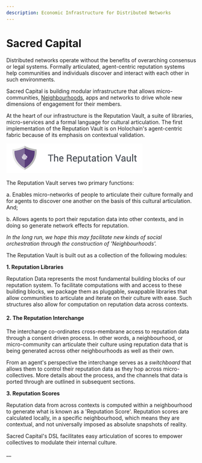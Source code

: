 ```yaml
---
description: Economic Infrastructure for Distributed Networks
---
```


# Sacred Capital

Distributed networks operate without the benefits of overarching consensus or legal systems. Formally articulated, agent-centric reputation systems help communities and individuals discover and interact with each other in such environments. 

Sacred Capital is building modular infrastructure that allows micro-communities, [Neighbourhoods](https://app.gitbook.com/@sacred-capital/s/neighbourhoods), apps and networks to drive whole new dimensions of engagement for their members.

At the heart of our infrastructure is the Reputation Vault, a suite of libraries, micro-services and a formal language for cultural articulation. The first implementation of the Reputation Vault is on Holochain's agent-centric fabric because of its emphasis on contextual validation.

![](.gitbook/assets/rep-vault.png)

The Reputation Vault serves two primary functions: 

a. Enables micro-networks of people to articulate their culture formally and for agents to discover one another on the basis of this cultural articulation. And; 

b. Allows agents to port their reputation data into other contexts, and in doing so generate network effects for reputation. 

_In the long run, we hope this may facilitate new kinds of social orchestration through the construction of 'Neighbourhoods'._ 

The Reputation Vault is built out as a collection of the following modules:

**1. Reputation Libraries**

Reputation Data represents the most fundamental building blocks of our reputation system. To facilitate computations with and access to these building blocks, we package them as pluggable, swappable libraries that allow communities to articulate and iterate on their culture with ease. Such structures also allow for computation on reputation data across contexts. 

#### 2. The Reputation Interchange

The interchange co-ordinates cross-membrane access to reputation data through a consent driven process. In other words, a neighbourhood, or micro-community can articulate their culture using reputation data that is being generated across other neighbourhoods as well as their own. 

From an agent's perspective the interchange serves as a _switchboard_ that allows them to control their reputation data as they hop across micro-collectives. More details about the process, and the channels that data is ported through are outlined in subsequent sections.

**3. Reputation Scores**

Reputation data from across contexts is computed within a neighbourhood to generate what is known as a 'Reputation Score'. Reputation scores are calculated locally, in a specific neighbourhood, which means they are contextual, and not universally imposed as absolute snapshots of reality. 

Sacred Capital's DSL facilitates easy articulation of scores to empower collectives to modulate their internal culture.

\_\_



